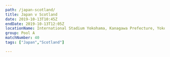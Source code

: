 ```yaml
---
path: /japan-scotland/
title: Japan v Scotland
date: 2019-10-13T10:45Z
endDate: 2019-10-13T12:05Z
locationName: International Stadium Yokohama, Kanagawa Prefecture, Yokohama City
group: Pool A
matchNumber: 40
tags: ["Japan","Scotland"]

---
```

